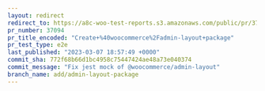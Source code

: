 ```yaml
---
layout: redirect
redirect_to: https://a8c-woo-test-reports.s3.amazonaws.com/public/pr/37094/e2e/index.html
pr_number: 37094
pr_title_encoded: "Create+%40woocommerce%2Fadmin-layout+package"
pr_test_type: e2e
last_published: "2023-03-07 18:57:49 +0000"
commit_sha: 772f68b66d1bc4958c75447424ae48a73e040374
commit_message: "Fix jest mock of @woocommerce/admin-layout"
branch_name: add/admin-layout-package
---
```

